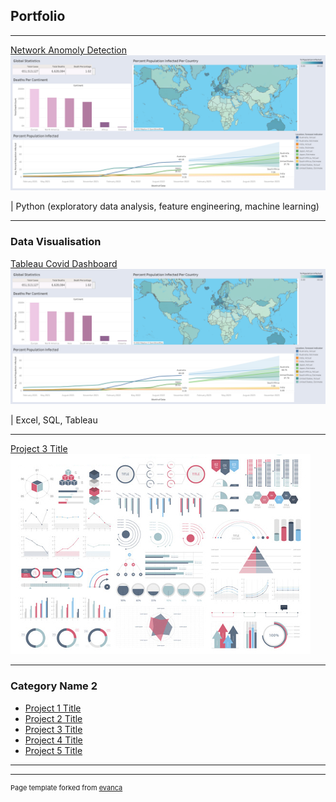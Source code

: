 ## Portfolio

---
[Network Anomoly Detection](/pdf/sample_presentation.pdf)
<img src="images/covid_dashboard_image.png?raw=true"/>

| Python (exploratory data analysis, feature engineering, machine learning)

---

### Data Visualisation

[Tableau Covid Dashboard](/covid_dashboard_tableau.md) 
<img src="images/covid_dashboard_image.png?raw=true"/>

| Excel, SQL, Tableau 

---
[Project 3 Title](http://example.com/)
<img src="images/dummy_thumbnail.jpg?raw=true"/>

---

### Category Name 2

- [Project 1 Title](http://example.com/)
- [Project 2 Title](http://example.com/)
- [Project 3 Title](http://example.com/)
- [Project 4 Title](http://example.com/)
- [Project 5 Title](http://example.com/)

---




---
<p style="font-size:11px">Page template forked from <a href="https://github.com/evanca/quick-portfolio">evanca</a></p>
<!-- Remove above link if you don't want to attibute -->
